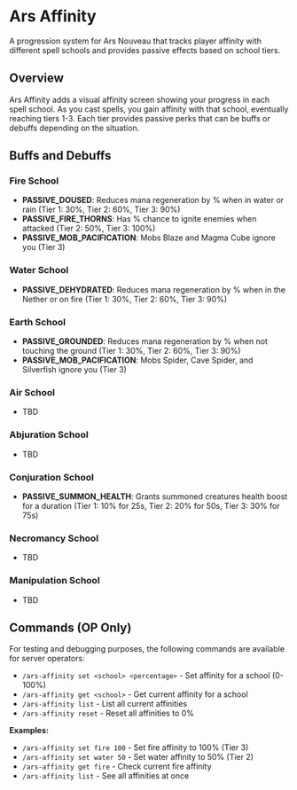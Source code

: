 # Ars Affinity

A progression system for Ars Nouveau that tracks player affinity with different spell schools and provides passive effects based on school tiers.

## Overview

Ars Affinity adds a visual affinity screen showing your progress in each spell school. As you cast spells, you gain affinity with that school, eventually reaching tiers 1-3. Each tier provides passive perks that can be buffs or debuffs depending on the situation.

## Buffs and Debuffs

### Fire School
- **PASSIVE_DOUSED**: Reduces mana regeneration by % when in water or rain (Tier 1: 30%, Tier 2: 60%, Tier 3: 90%)
- **PASSIVE_FIRE_THORNS**: Has % chance to ignite enemies when attacked (Tier 2: 50%, Tier 3: 100%)
- **PASSIVE_MOB_PACIFICATION**: Mobs Blaze and Magma Cube ignore you (Tier 3)

### Water School
- **PASSIVE_DEHYDRATED**: Reduces mana regeneration by % when in the Nether or on fire (Tier 1: 30%, Tier 2: 60%, Tier 3: 90%)

### Earth School
- **PASSIVE_GROUNDED**: Reduces mana regeneration by % when not touching the ground (Tier 1: 30%, Tier 2: 60%, Tier 3: 90%)
- **PASSIVE_MOB_PACIFICATION**: Mobs Spider, Cave Spider, and Silverfish ignore you (Tier 3)

### Air School
- TBD

### Abjuration School
- TBD

### Conjuration School
- **PASSIVE_SUMMON_HEALTH**: Grants summoned creatures health boost for a duration (Tier 1: 10% for 25s, Tier 2: 20% for 50s, Tier 3: 30% for 75s)

### Necromancy School
- TBD

### Manipulation School
- TBD

## Commands (OP Only)

For testing and debugging purposes, the following commands are available for server operators:

- `/ars-affinity set <school> <percentage>` - Set affinity for a school (0-100%)
- `/ars-affinity get <school>` - Get current affinity for a school
- `/ars-affinity list` - List all current affinities
- `/ars-affinity reset` - Reset all affinities to 0%

**Examples:**
- `/ars-affinity set fire 100` - Set fire affinity to 100% (Tier 3)
- `/ars-affinity set water 50` - Set water affinity to 50% (Tier 2)
- `/ars-affinity get fire` - Check current fire affinity
- `/ars-affinity list` - See all affinities at once
